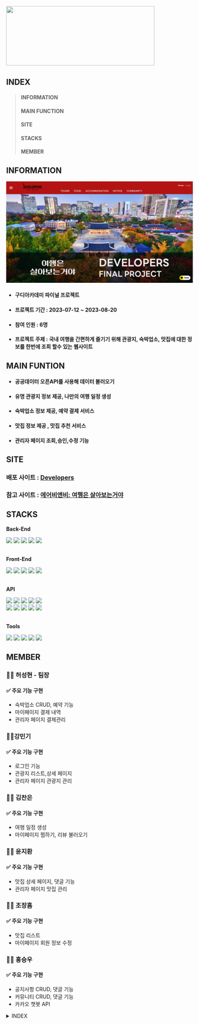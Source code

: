 <img src="http://14.36.141.71:10005/developers_finalproject/images/common/logo.png" style="width:400px; height:160px;"/>

## INDEX
> #### INFORMATION
> 
> #### MAIN FUNCTION
> 
> #### SITE
> 
> #### STACKS
>
> #### MEMBER

## INFORMATION

<img src="https://github.com/HSH-1616/FinalProject_Developers/blob/main/developers_finalproject/src/test/readme.JPG"/>

 - #### 구디아카데미 파이널 프로젝트
 - #### 프로젝트 기간 : 2023-07-12 ~ 2023-08-20
 - #### 참여 인원 : 6명
 - #### 프로젝트 주제 : 국내 여행을 간편하게 즐기기 위해 관광지, 숙박업소, 맛집에 대한 정보를 한번에 조회 할수 있는 웹사이트

 ## MAIN FUNTION
 - #### 공공데이터 오픈API를 사용해 데이터 불러오기
 - #### 유명 관광지 정보 제공, 나만의 여행 일정 생성
 - #### 숙박업소 정보 제공, 예약 결제 서비스
 - #### 맛집 정보 제공 , 맛집 추천 서비스
 - #### 관리자 페이지 조회,승인,수정 기능

## SITE
### 배포 사이트 : [Developers](http://14.36.141.71:10005/developers_finalproject/)
### 참고 사이트 : [에어비앤비: 여행은 살아보는거야](https://www.airbnb.co.kr/)

## STACKS

**Back-End**

<div>
<img src="https://img.shields.io/badge/java-007396?style=for-the-badge&logo=java&logoColor=white">
<img src="https://img.shields.io/badge/Oracle-F80000?style=for-the-badge&logo=Oracle&logoColor=white"> 
<img src="https://img.shields.io/badge/spring boot-6DB33F?style=for-the-badge&logo=spring boot&logoColor=white">
<img src="https://img.shields.io/badge/apache tomcat-F8DC75?style=for-the-badge&logo=apachetomcat&logoColor=black">
<img src="https://img.shields.io/badge/jsp-007396?style=for-the-badge&logo=java&logoColor=black">
</div>
<br>

**Front-End**

<div>
<img src="https://img.shields.io/badge/html5-E34F26?style=for-the-badge&logo=html5&logoColor=white">
<img src="https://img.shields.io/badge/css-1572B6?style=for-the-badge&logo=css3&logoColor=white"> 
<img src="https://img.shields.io/badge/javascript-F7DF1E?style=for-the-badge&logo=javascript&logoColor=black"> 
<img src="https://img.shields.io/badge/jquery-0769AD?style=for-the-badge&logo=jquery&logoColor=white">
<img src="https://img.shields.io/badge/bootstrap-7952B3?style=for-the-badge&logo=bootstrap&logoColor=white">
</div>
<br>

**API**

<div>
<img src="https://img.shields.io/badge/kakao login-FFCD00?style=for-the-badge&logo=kakao&logoColor=black">
<img src="https://img.shields.io/badge/kakao map-FFCD00?style=for-the-badge&logo=kakao&logoColor=black">
<img src="https://img.shields.io/badge/kakao message-FFCD00?style=for-the-badge&logo=kakao&logoColor=black">
<img src="https://img.shields.io/badge/kakao pay-FFCD00?style=for-the-badge&logo=kakao&logoColor=black">
<img src="https://img.shields.io/badge/kakao chat-FFCD00?style=for-the-badge&logo=kakao&logoColor=black">
<br>
<img src="https://img.shields.io/badge/naver login-03C75A?style=for-the-badge&logo=naver&logoColor=white">
<img src="https://img.shields.io/badge/google login-4285F4?style=for-the-badge&logo=google&logoColor=black">
<img src="https://img.shields.io/badge/werather API-2C39BD?style=for-the-badge&logo=
cloudways&logoColor=white">
<img src="https://img.shields.io/badge/inisis pay-B31312?style=for-the-badge&logo=&logoColor=black">
<img src="https://img.shields.io/badge/공공데이터 API-B31312?style=for-the-badge&logo=&logoColor=white">
</div>
</br>

**Tools**

<div>
<img src="https://img.shields.io/badge/visual studio-5c2d91?style=for-the-badge&logo=visual studio&logoColor=white">
<img src="https://img.shields.io/badge/spring tool suite-6DB33F?style=for-the-badge&logo=spring boot&logoColor=white">
<img src="https://img.shields.io/badge/github-181717?style=for-the-badge&logo=github&logoColor=white">
<img src="https://img.shields.io/badge/notion-000000?style=for-the-badge&logo=notion&logoColor=white">
<img src="https://img.shields.io/badge/erd cloud-2C39BD?style=for-the-badge&logo=
googlecloud&logoColor=white">
</div>

## MEMBER

### 🙎‍♂️ 허성현 - 팀장
#### ✅ 주요 기능 구현
* 숙박업소 CRUD, 예약 기능
* 마이페이지 결제 내역 
* 관리자 페이지 결제관리

### 🙎‍♂️강민기
#### ✅ 주요 기능 구현
* 로그인 기능
* 관광지 리스트,상세 페이지
* 관리자 페이지 관광지 관리 

### 🙎‍♂️ 김찬은
#### ✅ 주요 기능 구현
* 여행 일정 생성
* 마이페이지 찜하기, 리뷰 불러오기

### 🙎‍♂️ 윤지환
#### ✅ 주요 기능 구현
* 맛집 상세 페이지, 댓글 기능
* 관리자 페이지 맛집 관리

### 🙎‍♂️ 조장흠
#### ✅ 주요 기능 구현
* 맛집 리스트
* 마이페이지 회원 정보 수정

### 🙎‍♂️ 홍승우
#### ✅ 주요 기능 구현
* 공지사항 CRUD, 댓글 기능
* 커뮤니티 CRUD, 댓글 기능
* 카카오 챗봇 API

<details>
  <summary>INDEX</summary>
  <ol>
    <li>
      <a href="#INFORMATION">INFORMATION</a>
    </li>
    <li>
      <a href="#getting-started">Getting Started</a>
    </li>
    <li><a href="#usage">Usage</a></li>
    <li><a href="#roadmap">Roadmap</a></li>
    <li><a href="#contributing">Contributing</a></li>
    <li><a href="#license">License</a></li>
    <li><a href="#contact">Contact</a></li>
    <li><a href="#acknowledgments">Acknowledgments</a></li>
  </ol>
</details>
